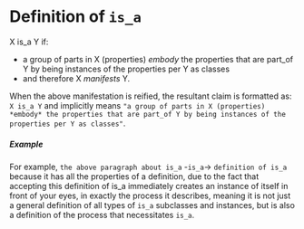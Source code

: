 # Definition of `is_a`
X is_a Y if:
- a group of parts in X (properties) *embody* the properties that are part_of Y by being instances of the properties per Y as classes
- and therefore X *manifests* Y.

When the above manifestation is reified, the resultant claim is formatted as: `X is_a Y` and implicitly means `"a group of parts in X (properties) *embody* the properties that are part_of Y by being instances of the properties per Y as classes"`.

##### Example
For example, `the above paragraph about is_a` -`is_a`-> `definition of is_a` because it has all the properties of a definition, due to the fact that accepting this definition of is_a immediately creates an instance of itself in front of your eyes, in exactly the process it describes, meaning it is not just a general definition of all types of `is_a` subclasses and instances, but is also a definition of the process that necessitates `is_a`.
